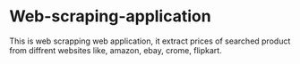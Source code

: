 # Web-scraping-application
This is web scrapping web application, it extract prices of searched product from diffrent websites like, amazon, ebay, crome, flipkart.
